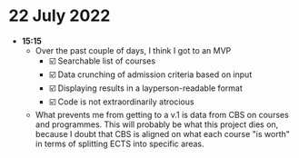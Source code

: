 # 22 July 2022

-   **15:15**
    -   Over the past couple of days, I think I got to an MVP
        -   ☑️ Searchable list of courses
        -   ☑️ Data crunching of admission criteria based on input
        -   ☑️ Displaying results in a layperson-readable format
        -   ☑️ Code is not extraordinarily atrocious
    -   What prevents me from getting to a v.1 is data from CBS on courses and programmes. This will probably be what this project dies on, because I doubt that CBS is aligned on what each course "is worth" in terms of splitting ECTS into specific areas.
